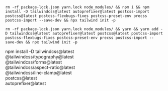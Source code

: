 ```
rm -rf package-lock.json yarn.lock node_modules/ && npm i && npm install -D tailwindcss@latest autoprefixer@latest postcss-import postcss@latest postcss-flexbugs-fixes postcss-preset-env precss postcss-import --save-dev && npx tailwind init -p

rm -rf package-lock.json yarn.lock node_modules/ && yarn && yarn add -D tailwindcss@latest autoprefixer@latest postcss@latest postcss-import postcss-flexbugs-fixes postcss-preset-env precss postcss-import --save-dev && npx tailwind init -p
```
npm install -D tailwindcss@latest \
  @tailwindcss/typography@latest \
  @tailwindcss/forms@latest \
  @tailwindcss/aspect-ratio@latest \
  @tailwindcss/line-clamp@latest \
  postcss@latest \
  autoprefixer@latest

